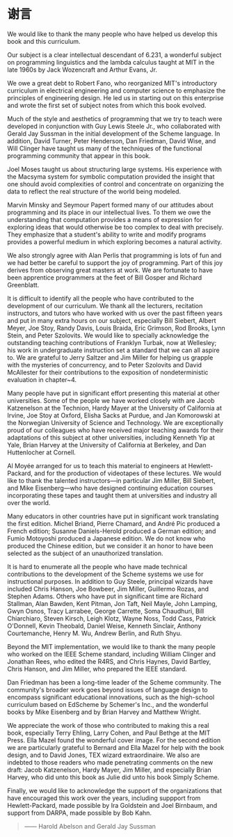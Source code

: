 # 谢言

We would like to thank the many people who have helped us develop this book and this curriculum.

Our subject is a clear intellectual descendant of 6.231, a wonderful subject on programming linguistics and the lambda calculus taught at MIT in the late 1960s by Jack Wozencraft and Arthur Evans, Jr.

We owe a great debt to Robert Fano, who reorganized MIT's introductory curriculum in electrical engineering and computer science to emphasize the principles of engineering design. He led us in starting out on this enterprise and wrote the first set of subject notes from which this book evolved.

Much of the style and aesthetics of programming that we try to teach were developed in conjunction with Guy Lewis Steele Jr., who collaborated with Gerald Jay Sussman in the initial development of the Scheme language. In addition, David Turner, Peter Henderson, Dan Friedman, David Wise, and Will Clinger have taught us many of the techniques of the functional programming community that appear in this book.

Joel Moses taught us about structuring large systems. His experience with the Macsyma system for symbolic computation provided the insight that one should avoid complexities of control and concentrate on organizing the data to reflect the real structure of the world being modeled.

Marvin Minsky and Seymour Papert formed many of our attitudes about programming and its place in our intellectual lives. To them we owe the understanding that computation provides a means of expression for exploring ideas that would otherwise be too complex to deal with precisely. They emphasize that a student's ability to write and modify programs provides a powerful medium in which exploring becomes a natural activity.

We also strongly agree with Alan Perlis that programming is lots of fun and we had better be careful to support the joy of programming. Part of this joy derives from observing great masters at work. We are fortunate to have been apprentice programmers at the feet of Bill Gosper and Richard Greenblatt.

It is difficult to identify all the people who have contributed to the development of our curriculum. We thank all the lecturers, recitation instructors, and tutors who have worked with us over the past fifteen years and put in many extra hours on our subject, especially Bill Siebert, Albert Meyer, Joe Stoy, Randy Davis, Louis Braida, Eric Grimson, Rod Brooks, Lynn Stein, and Peter Szolovits. We would like to specially acknowledge the outstanding teaching contributions of Franklyn Turbak, now at Wellesley; his work in undergraduate instruction set a standard that we can all aspire to. We are grateful to Jerry Saltzer and Jim Miller for helping us grapple with the mysteries of concurrency, and to Peter Szolovits and David McAllester for their contributions to the exposition of nondeterministic evaluation in chapter~4.

Many people have put in significant effort presenting this material at other universities. Some of the people we have worked closely with are Jacob Katzenelson at the Technion, Hardy Mayer at the University of California at Irvine, Joe Stoy at Oxford, Elisha Sacks at Purdue, and Jan Komorowski at the Norwegian University of Science and Technology. We are exceptionally proud of our colleagues who have received major teaching awards for their adaptations of this subject at other universities, including Kenneth Yip at Yale, Brian Harvey at the University of California at Berkeley, and Dan Huttenlocher at Cornell.

Al Moyée arranged for us to teach this material to engineers at Hewlett-Packard, and for the production of videotapes of these lectures. We would like to thank the talented instructors—in particular Jim Miller, Bill Siebert, and Mike Eisenberg—who have designed continuing education courses incorporating these tapes and taught them at universities and industry all over the world.

Many educators in other countries have put in significant work translating the first edition. Michel Briand, Pierre Chamard, and André Pic produced a French edition; Susanne Daniels-Herold produced a German edition; and Fumio Motoyoshi produced a Japanese edition. We do not know who produced the Chinese edition, but we consider it an honor to have been selected as the subject of an unauthorized translation.

It is hard to enumerate all the people who have made technical contributions to the development of the Scheme systems we use for instructional purposes. In addition to Guy Steele, principal wizards have included Chris Hanson, Joe Bowbeer, Jim Miller, Guillermo Rozas, and Stephen Adams. Others who have put in significant time are Richard Stallman, Alan Bawden, Kent Pitman, Jon Taft, Neil Mayle, John Lamping, Gwyn Osnos, Tracy Larrabee, George Carrette, Soma Chaudhuri, Bill Chiarchiaro, Steven Kirsch, Leigh Klotz, Wayne Noss, Todd Cass, Patrick O'Donnell, Kevin Theobald, Daniel Weise, Kenneth Sinclair, Anthony Courtemanche, Henry M. Wu, Andrew Berlin, and Ruth Shyu.

Beyond the MIT implementation, we would like to thank the many people who worked on the IEEE Scheme standard, including William Clinger and Jonathan Rees, who edited the R4RS, and Chris Haynes, David Bartley, Chris Hanson, and Jim Miller, who prepared the IEEE standard.

Dan Friedman has been a long-time leader of the Scheme community. The community's broader work goes beyond issues of language design to encompass significant educational innovations, such as the high-school curriculum based on EdScheme by Schemer's Inc., and the wonderful books by Mike Eisenberg and by Brian Harvey and Matthew Wright.

We appreciate the work of those who contributed to making this a real book, especially Terry Ehling, Larry Cohen, and Paul Bethge at the MIT Press. Ella Mazel found the wonderful cover image. For the second edition we are particularly grateful to Bernard and Ella Mazel for help with the book design, and to David Jones, TEX wizard extraordinaire. We also are indebted to those readers who made penetrating comments on the new draft: Jacob Katzenelson, Hardy Mayer, Jim Miller, and especially Brian Harvey, who did unto this book as Julie did unto his book Simply Scheme.

Finally, we would like to acknowledge the support of the organizations that have encouraged this work over the years, including suppport from Hewlett-Packard, made possible by Ira Goldstein and Joel Birnbaum, and support from DARPA, made possible by Bob Kahn.

> —— Harold Abelson and Gerald Jay Sussman
